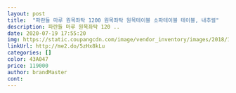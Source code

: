 ```yaml
---
layout: post 
title:  "파란들 마루 원목좌탁 1200 원목좌탁 원목테이블 소파테이블 테이블, 내추럴" 
description: 파란들 마루 원목좌탁 120 ..
date: 2020-07-19 17:55:20 
img: https://static.coupangcdn.com/image/vendor_inventory/images/2018/10/05/17/6/5139ad9e-7c33-4621-9269-8ed0d9ae199f.jpg 
linkUrl: http://me2.do/5zHx8kLu 
categories: [] 
color: 43A047 
price: 119000 
author: brandMaster 
cont:  
---
```

 